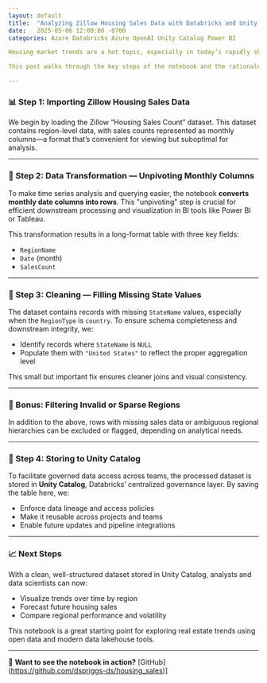 ```yaml
---
layout: default
title:  "Analyzing Zillow Housing Sales Data with Databricks and Unity Catalog"
date:   2025-05-06 12:00:00 -0700
categories: Azure Databricks Azure OpenAI Unity Catalog Power BI

Housing market trends are a hot topic, especially in today’s rapidly shifting economic landscape. Using publicly available data from [Zillow](https://www.zillow.com/research/data/), we explored housing sales counts across U.S. regions, applied data transformations for analytical flexibility, cleaned inconsistencies, and saved our results into Unity Catalog—all within a Databricks notebook.

This post walks through the key steps of the notebook and the rationale behind each one.

---
```


### 📊 Step 1: Importing Zillow Housing Sales Data

We begin by loading the Zillow “Housing Sales Count” dataset. This dataset contains region-level data, with sales counts represented as monthly columns—a format that’s convenient for viewing but suboptimal for analysis.

---

### 🔄 Step 2: Data Transformation — Unpivoting Monthly Columns

To make time series analysis and querying easier, the notebook **converts monthly date columns into rows**. This "unpivoting" step is crucial for efficient downstream processing and visualization in BI tools like Power BI or Tableau.

This transformation results in a long-format table with three key fields:

* `RegionName`
* `Date` (month)
* `SalesCount`

---

### 🧹 Step 3: Cleaning — Filling Missing State Values

The dataset contains records with missing `StateName` values, especially when the `RegionType` is `country`. To ensure schema completeness and downstream integrity, we:

* Identify records where `StateName` is `NULL`
* Populate them with `"United States"` to reflect the proper aggregation level

This small but important fix ensures cleaner joins and visual consistency.

---

### 🧪 Bonus: Filtering Invalid or Sparse Regions

In addition to the above, rows with missing sales data or ambiguous regional hierarchies can be excluded or flagged, depending on analytical needs.

---

### 💾 Step 4: Storing to Unity Catalog

To facilitate governed data access across teams, the processed dataset is stored in **Unity Catalog**, Databricks’ centralized governance layer. By saving the table here, we:

* Enforce data lineage and access policies
* Make it reusable across projects and teams
* Enable future updates and pipeline integrations

---

### 📈 Next Steps

With a clean, well-structured dataset stored in Unity Catalog, analysts and data scientists can now:

* Visualize trends over time by region
* Forecast future housing sales
* Compare regional performance and volatility

This notebook is a great starting point for exploring real estate trends using open data and modern data lakehouse tools.

---

🔗 **Want to see the notebook in action?** \[GitHub](https://github.com/dspriggs-ds/housing_sales)]

